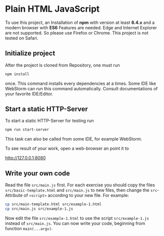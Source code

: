 # Plain HTML JavaScript

To use this project, an Installation of **npm** with version at least **6.4.x** and a modern browser with
**ES6** Features are needed. Edge and Internet Explorer are not supported. So please use Firefox or Chrome.
This project is not tested on Safari. 

## Initialize project 


After the project is cloned from Repository, one must run

```bash
npm install
```

once. This command installs every dependencies at a times. Some IDE like
WebStorm can run this command automatically. Consult documentations of your favorite 
IDE/Editor.

## Start a static HTTP-Server
 
To start a static HTTP-Server for testing run

```bash
npm run start-server
```

This task can also be called from some IDE, for example WebStorm.

To see result of your work, open a web-browser an point it to 

http://127.0.0.1:8080

## Write your own code

Read the file `src/main.js` first. For each exercise you should copy the files `src/basic-template.html` and 
`src/main.js` to new files, then change the `src`-Attribute of `<script>` according to your new file. For example:

```bash
cp src/main-template.html src/example-1.html
cp src/main.js src/example-1.js
```

Now edit the file `src/example-1.html` to use the script `src/example-1.js` instead of `src/main.js`. You can now write
your code, beginning from function `main(...argv)`.
  
